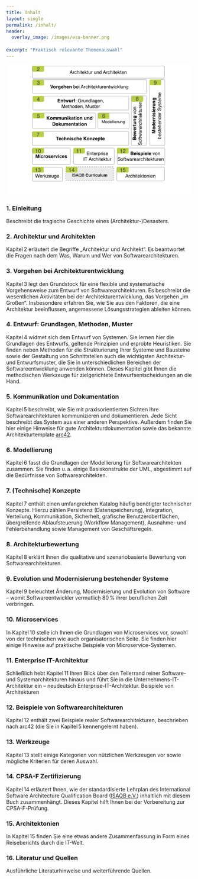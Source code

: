 ```yaml
---
title: Inhalt
layout: single
permalink: /inhalt/
header:
  overlay_image: /images/esa-banner.png

excerpt: "Praktisch relevante Themenauswahl"
---
```


![](/images/wegweiser-ESA-8.png)

### 1. Einleitung
Beschreibt die tragische Geschichte eines (Architektur-)Desasters.



### 2. Architektur und Architekten
Kapitel 2 erläutert die Begriffe „Architektur und Architekt“. Es beantwortet die Fragen nach dem Was, Warum und Wer von Softwarearchitekturen.

### 3. Vorgehen bei Architekturentwicklung
Kapitel 3 legt den Grundstock für eine flexible und systematische Vorgehensweise zum Entwurf von Softwarearchitekturen. Es beschreibt die wesentlichen Aktivitäten bei der Architekturentwicklung, das Vorgehen „im Großen“. Insbesondere erfahren Sie, wie Sie aus den Faktoren, die eine Architektur beeinflussen, angemessene Lösungsstrategien ableiten können.

### 4. Entwurf: Grundlagen, Methoden, Muster

Kapitel 4 widmet sich dem Entwurf von Systemen. Sie lernen hier die Grundlagen des Entwurfs, geltende Prinzipien und erprobte Heuristiken. Sie finden neben Methoden für die Strukturierung Ihrer Systeme und Bausteine sowie der Gestaltung von Schnittstellen auch die wichtigsten Architektur- und Entwurfsmuster, die Sie in unterschiedlichen Bereichen der Softwareentwicklung anwenden können. Dieses Kapitel gibt Ihnen die methodischen Werkzeuge für zielgerichtete Entwurfsentscheidungen an die Hand.

### 5. Kommunikation und Dokumentation
Kapitel 5 beschreibt, wie Sie mit praxisorientierten Sichten Ihre Softwarearchitekturen kommunizieren und dokumentieren. Jede Sicht beschreibt das System aus einer anderen Perspektive. Außerdem finden Sie hier einige Hinweise für gute Architekturdokumentation sowie das bekannte Architekturtemplate [arc42](http://arc42.org).

### 6. Modellierung
Kapitel 6 fasst die Grundlagen der Modellierung für Softwarearchitekten zusammen. Sie finden u. a. einige Basiskonstrukte der UML, abgestimmt auf die Bedürfnisse von Softwarearchitekten.


### 7. (Technische) Konzepte
Kapitel 7 enthält einen umfangreichen Katalog häufig benötigter technischer Konzepte. Hierzu zählen Persistenz (Datenspeicherung), Integration, Verteilung, Kommunikation, Sicherheit, grafische Benutzeroberflächen, übergreifende Ablaufsteuerung (Workflow Management), Ausnahme- und Fehlerbehandlung sowie Management von Geschäftsregeln.

### 8. Architekturbewertung
Kapitel 8 erklärt Ihnen die qualitative und szenariobasierte Bewertung von Softwarearchitekturen.

### 9. Evolution und Modernisierung bestehender Systeme
Kapitel 9 beleuchtet Änderung, Modernisierung und Evolution von Software – womit
Softwareentwickler vermutlich 80 % ihrer beruflichen Zeit verbringen.

### 10. Microservices
In Kapitel 10 stelle ich Ihnen die Grundlagen von Microservices vor, sowohl von der technischen
wie auch organisatorischen Seite. Sie finden hier einige Hinweise auf praktische Beispiele
von Microservice-Systemen.

### 11. Enterprise IT-Architektur
Schließlich hebt Kapitel 11 Ihren Blick über den Tellerrand reiner Software- und Systemarchitekturen hinaus und führt Sie in die Unternehmens-IT-Architektur ein – neudeutsch Enterprise-IT-Architektur.
Beispiele von Architekturen

### 12. Beispiele von Softwarearchitekturen
Kapitel 12 enthält zwei Beispiele realer Softwarearchitekturen,
beschrieben nach arc42 (die Sie in Kapitel 5 kennengelernt haben).

### 13. Werkzeuge
Kapitel 13 stellt einige Kategorien von nützlichen Werkzeugen vor sowie mögliche Kriterien für deren Auswahl.

### 14. CPSA-F Zertifizierung
Kapitel 14 erläutert Ihnen, wie der standardisierte Lehrplan des International Software Architecture Qualification Board ([ISAQB e.V.](https://isaqb.org)) inhaltlich mit diesem Buch zusammenhängt. Dieses Kapitel hilft Ihnen bei der Vorbereitung zur CPSA-F-Prüfung.

### 15. Architektonien
In Kapitel 15 finden Sie eine etwas andere Zusammenfassung in Form eines Reiseberichts durch die IT-Welt.

### 16. Literatur und Quellen
Ausführliche Literaturhinweise und weiterführende Quellen.

